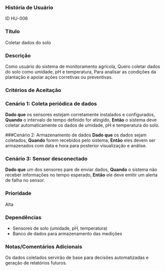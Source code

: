 ### História de Usuário 
ID
HU-006

### Título
Coletar dados do solo

### Descrição
Como usuário do sistema de monitoramento agrícola,
Quero coletar dados do solo como umidade, pH e temperatura,
Para analisar as condições da plantação e apoiar ações corretivas ou preventivas.

### Critérios de Aceitação

### Cenário 1: Coleta periódica de dados
**Dado que** os sensores estejam corretamente instalados e configurados,
**Quando** o intervalo de tempo definido for atingido,
**Então** o sistema deve coletar automaticamente os dados de umidade, pH e temperatura do solo.

###Cenário 2: Armazenamento de dados
**Dado que** os dados sejam coletados,
**Quando** forem recebidos pelo sistema,
**Então** eles devem ser armazenados com data e hora para posterior visualização e análise.

### Cenário 3: Sensor desconectado
**Dado que** um dos sensores pare de enviar dados,
**Quando** o sistema não receber informações no tempo esperado,
**Então** ele deve emitir um alerta de falha no sensor.

### Prioridade
Alta

### Dependências
- Sensores de solo (umidade, pH, temperatura)
- Banco de dados para armazenamento das medições

### Notas/Comentários Adicionais
Os dados coletados servirão de base para decisões automatizadas e geração de relatórios futuros.
